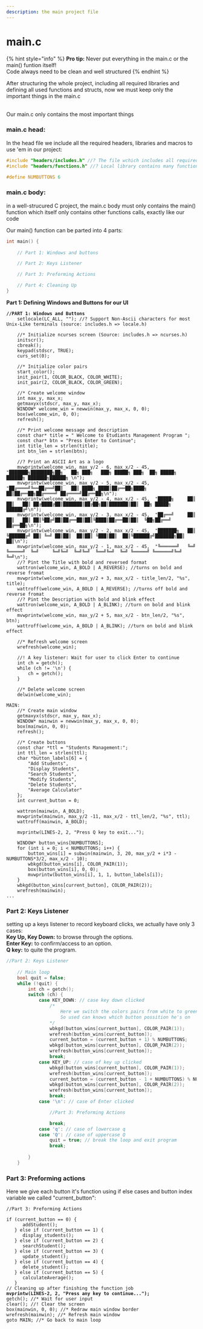 ```yaml
---
description: the main project file
---
```


# main.c

{% hint style="info" %}
**Pro tip:** Never put everything in the main.c or the main() funtion itself!\
Code always need to be clean and well structured
{% endhint %}

After structuring the whole project, including all required libraries and defining all used functions and structs, now we must keep only the important things in the main.c

\
Our main.c only contains the most important things

### main.c head:

In the head file we include all the required headers, libraries and macros to use 'em in our project:

```c
#include "headers/includes.h" //? The file wchich includes all required libraries to work.
#include "headers/functions.h" //? Local library contains many functions for this project.

#define NUMBUTTONS 6
```

### main.c body:

in a well-strucured C project, the main.c body must only contains the main() function which itself only contains other functions calls, exactly like our code

Our main() function can be parted into 4 parts:

```c
int main() {
    
    // Part 1: Windows and buttons

    // Part 2: Keys Listener

    // Part 3: Preforming Actions

    // Part 4: Cleaning Up
}
```

**Part 1: Defining Windows and Buttons for our UI**

<pre class="language-c"><code class="lang-c"><strong>//PART 1: Windows and Buttons
</strong>    setlocale(LC_ALL, ""); //? Support Non-Ascii characters for most Unix-Like terminals (source: includes.h => locale.h)

    //* Initialize ncurses screen (Source: includes.h => ncurses.h)
    initscr(); 
    cbreak();
    keypad(stdscr, TRUE);
    curs_set(0);

    //* Initialize color pairs
    start_color();
    init_pair(1, COLOR_BLACK, COLOR_WHITE);
    init_pair(2, COLOR_BLACK, COLOR_GREEN);

    //* Create welcome window
    int max_y, max_x;
    getmaxyx(stdscr, max_y, max_x);
    WINDOW* welcome_win = newwin(max_y, max_x, 0, 0);
    box(welcome_win, 0, 0);
    refresh();

    //* Print welcome message and description
    const char* title = " Welcome to Etudiants Management Program ";
    const char* btn = "Press Enter to Continue";
    int title_len = strlen(title);
    int btn_len = strlen(btn);
    
    //? Print an ASCII Art as a logo
    mvwprintw(welcome_win, max_y/2 - 6, max_x/2 - 45,  "███████╗████████╗██╗   ██╗ ███╗   ███╗ █████╗ ███╗  ██╗ █████╗  ██████╗ ███████╗██████╗ \n");
    mvwprintw(welcome_win, max_y/2 - 5, max_x/2 - 45,  "██╔════╝╚══██╔══╝██║   ██║ ████╗ ████║██╔══██╗████╗ ██║██╔══██╗██╔════╝ ██╔════╝██╔══██╗\n");
    mvwprintw(welcome_win, max_y/2 - 4, max_x/2 - 45,  "█████╗     ██║   ██║   ██║ ██╔████╔██║███████║██╔██╗██║███████║██║  ██╗ █████╗  ██████╔╝\n");
    mvwprintw(welcome_win, max_y/2 - 3, max_x/2 - 45,  "██╔══╝     ██║   ██║   ██║ ██║╚██╔╝██║██╔══██║██║╚████║██╔══██║██║  ╚██╗██╔══╝  ██╔══██╗\n");
    mvwprintw(welcome_win, max_y/2 - 2, max_x/2 - 45,  "███████╗   ██║   ╚██████╔╝ ██║ ╚═╝ ██║██║  ██║██║ ╚███║██║  ██║╚██████╔╝███████╗██║  ██║\n");
    mvwprintw(welcome_win, max_y/2 - 1, max_x/2 - 45,  "╚══════╝   ╚═╝    ╚═════╝  ╚═╝     ╚═╝╚═╝  ╚═╝╚═╝  ╚══╝╚═╝  ╚═╝ ╚═════╝ ╚══════╝╚═╝  ╚═╝\n");
    //? Pint the Title with bold and reversed format
    wattron(welcome_win, A_BOLD | A_REVERSE); //turns on bold and reverse fromat
    mvwprintw(welcome_win, max_y/2 + 3, max_x/2 - title_len/2, "%s", title);
    wattroff(welcome_win, A_BOLD | A_REVERSE); //turns off bold and reverse fromat
    //? Pint the Description with bold and blink effect
    wattron(welcome_win, A_BOLD | A_BLINK); //turn on bold and blink effect
    mvwprintw(welcome_win, max_y/2 + 5, max_x/2 - btn_len/2, "%s", btn);
    wattroff(welcome_win, A_BOLD | A_BLINK); //turn on bold and blink effect

    //* Refresh welcome screen
    wrefresh(welcome_win);

    //! A key listener: Wait for user to click Enter to continue
    int ch = getch();
    while (ch != '\n') {
        ch = getch();
    }

    //* Delete welcome screen
    delwin(welcome_win);

MAIN:
    //* Create main window
    getmaxyx(stdscr, max_y, max_x);
    WINDOW* mainwin = newwin(max_y, max_x, 0, 0);
    box(mainwin, 0, 0);
    refresh();

    //* Create buttons
    const char *ttl = "Students Management:";
    int ttl_len = strlen(ttl);
    char *button_labels[6] = {
        "Add Students",
        "Display Students",
        "Search Students",
        "Modify Students",
        "Delete Students",
        "Average Calculator"
    };
    int current_button = 0;

    wattron(mainwin, A_BOLD);
    mvwprintw(mainwin, max_y/2 -11, max_x/2 - ttl_len/2, "%s", ttl);
    wattroff(mainwin, A_BOLD);
    
    mvprintw(LINES-2, 2, "Press Q key to exit...");

    WINDOW* button_wins[NUMBUTTONS];
    for (int i = 0; i &#x3C; NUMBUTTONS; i++) {
        button_wins[i] = subwin(mainwin, 3, 20, max_y/2 + i*3 - NUMBUTTONS*3/2, max_x/2 - 10);
        wbkgd(button_wins[i], COLOR_PAIR(1));
        box(button_wins[i], 0, 0);
        mvwprintw(button_wins[i], 1, 1, button_labels[i]);
    }
    wbkgd(button_wins[current_button], COLOR_PAIR(2));
    wrefresh(mainwin);
...
</code></pre>

### Part 2: Keys Listener

setting up a keys listener to record keyboard clicks, we actually have only 3 cases:\
**Key Up, Key Down:** to browse through the options.\
**Enter Key:** to confirm/access to an option.\
**Q key:** to quite the program.

```c
//Part 2: Keys Listener
    
    // Main loop
    bool quit = false;
    while (!quit) {
        int ch = getch();
        switch (ch) {
            case KEY_DOWN: // case key down clicked
                /*
                    Here we switch the colors pairs from white to green to make button appears like it's active (the selected one)
                    So used can knows which button possition he's on
                */
                wbkgd(button_wins[current_button], COLOR_PAIR(1));
                wrefresh(button_wins[current_button]);
                current_button = (current_button + 1) % NUMBUTTONS;
                wbkgd(button_wins[current_button], COLOR_PAIR(2));
                wrefresh(button_wins[current_button]);
                break;
            case KEY_UP: // case of key up clicked
                wbkgd(button_wins[current_button], COLOR_PAIR(1));
                wrefresh(button_wins[current_button]);
                current_button = (current_button - 1 + NUMBUTTONS) % NUMBUTTONS;
                wbkgd(button_wins[current_button], COLOR_PAIR(2));
                wrefresh(button_wins[current_button]);
                break;
            case '\n': // case of Enter clicked

                //Part 3: Preforming Actions   

                break;
            case 'q': // case of lowercase q
            case 'Q': // case of uppercase Q
                quit = true; // break the loop and exit program
                break;
            
        }
    }


```

### Part 3: Preforming actions

Here we give each button it's function using if else cases and button index variable we called "current\_button":

<pre class="language-c"><code class="lang-c">//Part 3: Preforming Actions   

if (current_button == 0) {
      addStudent();
   } else if (current_button == 1) {
      display_students();
   } else if (current_button == 2) {
      searchStudent();
   } else if (current_button == 3) {
      update_student();
   } else if (current_button == 4) {
      delete_student();
   } else if (current_button == 5) {
      calculateAverage();
   }
// Cleaning up after finishing the function job
<strong>mvprintw(LINES-2, 2, "Press any key to continue...");
</strong>getch(); //* Wait for user input
clear(); //! Clear the screen
box(mainwin, 0, 0); //* Redraw main window border
wrefresh(mainwin); //* Refresh main window
goto MAIN; //* Go back to main loop
</code></pre>
